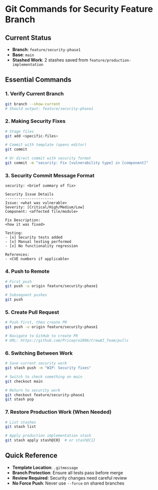# Git Commands for Security Feature Branch

## Current Status
- **Branch**: `feature/security-phase1`
- **Base**: `main`
- **Stashed Work**: 2 stashes saved from `feature/production-implementation`

## Essential Commands

### 1. Verify Current Branch
```bash
git branch --show-current
# Should output: feature/security-phase1
```

### 2. Making Security Fixes
```bash
# Stage files
git add <specific-files>

# Commit with template (opens editor)
git commit

# Or direct commit with security format
git commit -m "security: Fix [vulnerability type] in [component]"
```

### 3. Security Commit Message Format
```
security: <brief summary of fix>

Security Issue Details
----------------------
Issue: <what was vulnerable>
Severity: [Critical/High/Medium/Low]
Component: <affected file/module>

Fix Description:
<how it was fixed>

Testing:
- [x] Security tests added
- [x] Manual testing performed
- [x] No functionality regression

References:
- <CVE numbers if applicable>
```

### 4. Push to Remote
```bash
# First push
git push -u origin feature/security-phase1

# Subsequent pushes
git push
```

### 5. Create Pull Request
```bash
# Push first, then create PR
git push -u origin feature/security-phase1

# Navigate to GitHub to create PR
# URL: https://github.com/Pricepro2006/CrewAI_Team/pulls
```

### 6. Switching Between Work
```bash
# Save current security work
git stash push -m "WIP: Security fixes"

# Switch to check something on main
git checkout main

# Return to security work
git checkout feature/security-phase1
git stash pop
```

### 7. Restore Production Work (When Needed)
```bash
# List stashes
git stash list

# Apply production implementation stash
git stash apply stash@{0}  # or stash@{1}
```

## Quick Reference
- **Template Location**: `.gitmessage`
- **Branch Protection**: Ensure all tests pass before merge
- **Review Required**: Security changes need careful review
- **No Force Push**: Never use `--force` on shared branches